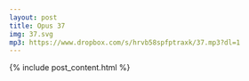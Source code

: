 ```yaml
---
layout: post
title: Opus 37
img: 37.svg
mp3: https://www.dropbox.com/s/hrvb58spfptraxk/37.mp3?dl=1
---
```


{% include post_content.html %}
